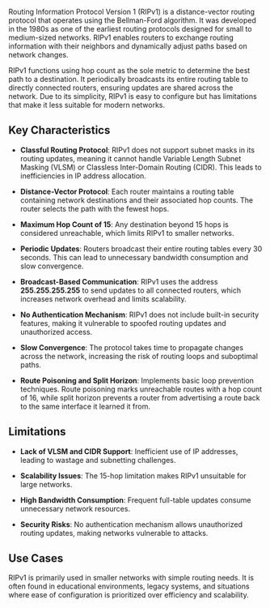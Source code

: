 Routing Information Protocol Version 1 (RIPv1) is a distance-vector routing protocol that operates using the Bellman-Ford algorithm. It was developed in the 1980s as one of the earliest routing protocols designed for small to medium-sized networks. RIPv1 enables routers to exchange routing information with their neighbors and dynamically adjust paths based on network changes.

RIPv1 functions using hop count as the sole metric to determine the best path to a destination. It periodically broadcasts its entire routing table to directly connected routers, ensuring updates are shared across the network. Due to its simplicity, RIPv1 is easy to configure but has limitations that make it less suitable for modern networks.

## **Key Characteristics**

- **Classful Routing Protocol**: RIPv1 does not support subnet masks in its routing updates, meaning it cannot handle Variable Length Subnet Masking (VLSM) or Classless Inter-Domain Routing (CIDR). This leads to inefficiencies in IP address allocation.

- **Distance-Vector Protocol**: Each router maintains a routing table containing network destinations and their associated hop counts. The router selects the path with the fewest hops.

- **Maximum Hop Count of 15**: Any destination beyond 15 hops is considered unreachable, which limits RIPv1 to smaller networks.

- **Periodic Updates**: Routers broadcast their entire routing tables every 30 seconds. This can lead to unnecessary bandwidth consumption and slow convergence.

- **Broadcast-Based Communication**: RIPv1 uses the address **255.255.255.255** to send updates to all connected routers, which increases network overhead and limits scalability.

- **No Authentication Mechanism**: RIPv1 does not include built-in security features, making it vulnerable to spoofed routing updates and unauthorized access.

- **Slow Convergence**: The protocol takes time to propagate changes across the network, increasing the risk of routing loops and suboptimal paths.

- **Route Poisoning and Split Horizon**: Implements basic loop prevention techniques. Route poisoning marks unreachable routes with a hop count of 16, while split horizon prevents a router from advertising a route back to the same interface it learned it from.

## **Limitations**

- **Lack of VLSM and CIDR Support**: Inefficient use of IP addresses, leading to wastage and subnetting challenges.

- **Scalability Issues**: The 15-hop limitation makes RIPv1 unsuitable for large networks.

- **High Bandwidth Consumption**: Frequent full-table updates consume unnecessary network resources.

- **Security Risks**: No authentication mechanism allows unauthorized routing updates, making networks vulnerable to attacks.

## **Use Cases**

RIPv1 is primarily used in smaller networks with simple routing needs. It is often found in educational environments, legacy systems, and situations where ease of configuration is prioritized over efficiency and scalability.